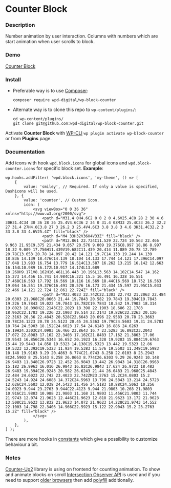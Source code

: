 # Counter Block

### Description

Number animation by user interaction. Columns with numbers which are start animation 
when user scrolls to block.

### Demo

[Counter Block](https://demo.wpd.digital/counter-block/)

### Install

- Preferable way is to use [Composer](https://getcomposer.org/):

    ````
    composer require wpd-digital/wp-block-counter
    ````

- Alternate way is to clone this repo to `wp-content/plugins/`:

    ````
    cd wp-content/plugins/
    git clone git@github.com:wpd-digital/wp-block-counter.git
    ````

Activate **Counter Block** with [WP-CLI](https://make.wordpress.org/cli/handbook/)
`wp plugin activate wp-block-counter` or from **Plugins** page.

### Documentation

Add icons with hook `wpd.block.icons` for global icons and `wpd.block-counter.icons`
for specific block set. **Example**:

```
wp.hooks.addFilter( 'wpd.block.icons', 'my-theme', () => [
	{
		value: 'smiley', // Required. If only a value is specified, Dashicons will be used.
	}, {
		value: 'counter', // Custom icon.
		icon: (
			<svg viewBox="0 0 36 36" xmlns="http://www.w3.org/2000/svg">
				<path d="M31.4 0H4.6C2 0 0 2 0 4.6V25.4C0 28 2 30 4.6 30H31.4C34 30 36 28 36 25.4V4.6C36 2 34 0 31.4 0ZM33 25.4C33 26.2 32.2 27 31.4 27H4.6C3.8 27 3 26.2 3 25.4V4.6C3 3.8 3.8 3 4.6 3H31.4C32.2 3 33 3.8 33 4.6V25.4Z" fill="black" />
				<path d="M4 33H32V36H4V33Z" fill="black" />
				<path d="M12.861 22.724C11.529 22.724 10.563 22.466 9.963 21.95C9.375 21.434 9.057 20.576 9.009 19.376C8.997 18.86 8.997 18.32 9.009 17.756H11.439V19.682C11.439 20.414 11.889 20.78 12.789 20.78C13.653 20.78 14.097 20.42 14.121 19.7C14.133 19.244 14.139 18.836 14.139 18.476C14.139 18.104 14.133 17.744 14.121 17.396C14.097 17.048 13.983 16.754 13.779 16.514C13.587 16.262 13.215 16.142 12.663 16.154L10.989 16.172L10.917 14.174L13.689 10.268H9.171V8.162H16.461L16.443 10.196L13.563 14.102C14.547 14.162 15.273 14.456 15.741 14.984C16.221 15.5 16.491 16.328 16.551 17.468C16.563 17.792 16.569 18.116 16.569 18.44C16.569 18.752 16.563 19.064 16.551 19.376C16.491 20.576 16.173 21.434 15.597 21.95C15.033 22.466 14.121 22.724 12.861 22.724Z" fill="black" />
				<path d="M23.4023 22.742C22.1303 22.742 21.2063 22.484 20.6303 21.968C20.0663 21.44 19.7843 20.582 19.7843 19.394C19.7843 19.226 19.7843 19.022 19.7843 18.782C19.7843 18.542 19.7903 18.314 19.8023 18.098H22.2143C22.2023 18.398 22.1903 18.686 22.1783 18.962C22.1783 19.226 22.1903 19.514 22.2143 19.826C22.2263 20.126 22.3163 20.36 22.4843 20.528C22.6643 20.696 22.9583 20.78 23.3663 20.78C24.1223 20.78 24.5123 20.45 24.5363 19.79C24.5603 19.31 24.5783 18.764 24.5903 18.152C24.6023 17.54 24.6143 16.886 24.6263 16.19H24.2303C24.0983 16.466 23.8643 16.7 23.5283 16.892C23.2043 17.072 22.8083 17.162 22.3403 17.162C21.8483 17.162 21.3863 17.06 20.9543 16.856C20.5343 16.652 20.1923 16.328 19.9283 15.884C19.6763 15.44 19.5443 14.858 19.5323 14.138C19.5323 13.442 19.5323 12.86 19.5323 12.392C19.5323 11.924 19.5383 11.576 19.5503 11.348C19.5983 10.148 19.9103 9.29 20.4863 8.774C21.0743 8.258 22.0103 8 23.2943 8C24.5903 8 25.5143 8.258 26.0663 8.774C26.6303 9.29 26.9243 10.148 26.9483 11.348C26.9723 12.452 26.9843 13.442 26.9843 14.318C26.9963 15.182 26.9963 16.016 26.9843 16.82C26.9843 17.624 26.9723 18.482 26.9483 19.394C26.9243 20.582 26.6243 21.44 26.0483 21.968C25.4843 22.484 24.6023 22.742 23.4023 22.742ZM23.2763 15.2C24.0803 15.2 24.5243 14.924 24.6083 14.372C24.5963 13.796 24.5843 13.214 24.5723 12.626C24.5603 12.038 24.5423 11.456 24.5183 10.88C24.5063 10.256 24.0923 9.944 23.2763 9.944C22.4123 9.944 21.9803 10.268 21.9803 10.916C21.9803 10.988 21.9803 11.168 21.9803 11.456C21.9803 11.744 21.9743 12.074 21.9623 12.446C21.9623 12.818 21.9623 13.172 21.9623 13.508C21.9623 13.832 21.9623 14.072 21.9623 14.228C21.9743 14.552 22.1003 14.798 22.3403 14.966C22.5923 15.122 22.9043 15.2 23.2763 15.2Z" fill="black" />
			</svg>
		),
	},
] );
```

There are more hooks in [constants](./src/constants/editor.js) which give a possibility to
customize behaviour a bit.

### Notes

[Counter-Up2](https://github.com/bfintal/Counter-Up2) library is using on frontend for
counting animation. To show and animate blocks on scroll
[Intersection Observer API](https://developer.mozilla.org/en-US/docs/Web/API/Intersection_Observer_API)
is used and if you need to support [older browsers](https://caniuse.com/?search=Intersection%20Observer)
then add [polyfill](https://www.npmjs.com/package/intersection-observer) additionally.
